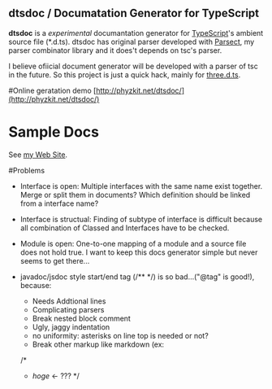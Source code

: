 dtsdoc / Documatation Generator for TypeScript
---------------

**dtsdoc** is a *experimental* documantation generator for [TypeScript](http://www.typescriptlang.org/)'s ambient source file (*.d.ts). dtsdoc has original parser developed with [Parsect](https://github.com/kontan/Parsect), my parser combinator library and it does't depends on tsc's parser. 

I believe ofiicial document generator will be developed with a parser of tsc in the future. So this project is just a quick hack, mainly for [three.d.ts](https://github.com/kontan/three.d.ts). 

#Online geratation demo
[http://phyzkit.net/dtsdoc/](http://phyzkit.net/dtsdoc/)

# Sample Docs
See [my Web Site](http://phyzkit.net/).

#Problems

* Interface is open: Multiple interfaces with the same name exist together. Merge or split them in documents? Which definition should be linked from a interface name? 

* Interface is structual: Finding of subtype of interface is difficult because all combination of Classed and Interfaces have to be checked. 

* Module is open: One-to-one mapping of a module and a source file does not hold true. I want to keep this docs generator simple but never seems to get there...

* javadoc/jsdoc style start/end tag (/** */) is so bad...("@tag" is good!), because:
    * Needs Addtional lines
    * Complicating parsers
    * Break nested block comment
    * Ugly, jaggy indentation
    * no uniformity: asterisks on line top is needed or not?
    * Break other markup like markdown (ex:  

    /*
     * *hoge* <- ???
     */